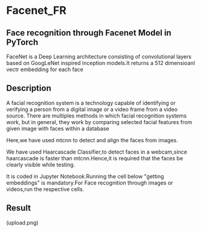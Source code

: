 # Facenet_FR
## Face recognition through Facenet Model in PyTorch
FaceNet is a Deep Learning architecture consisting of convolutional layers based on GoogLeNet inspired inception models.It returns a 512 dimensioanl vectr embedding for each face

## Description

A facial recognition system is a technology capable of identifying or verifying a person from a digital image or a video frame from a video source. There are multiples methods in which facial recognition systems work, but in general, they work by comparing selected facial features from given image with faces within a database

Here,we have used mtcnn to detect and align the faces from images.

We have used Haarcascade Classifier,to detect faces in a webcam,since haarcascade is faster than mtcnn.Hence,it is required that the faces be clearly visible while testing.

It is coded in Jupyter Notebook.Running the cell below "getting embeddings" is mandatory.For Face recognition through images or videos,run the respective cells.

## Result
(upload.png)
